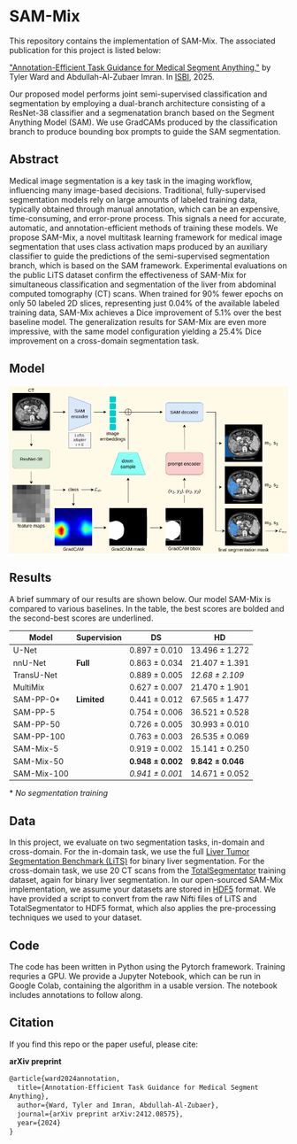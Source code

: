 # SAM-Mix

This repository contains the implementation of SAM-Mix. The associated publication for this project is listed below:

["Annotation-Efficient Task Guidance for Medical Segment Anything,"](https://arxiv.org/pdf/2412.08575) by Tyler Ward and Abdullah-Al-Zubaer Imran. In [ISBI](https://biomedicalimaging.org/2025/), 2025.

Our proposed model performs joint semi-supervised classification and segmentation by employing a dual-branch architecture consisting of a ResNet-38 classifier and a segmenatation branch based on the Segment Anything Model (SAM). We use GradCAMs produced by the classification branch to produce bounding box prompts to guide the SAM segmentation.

## Abstract
Medical image segmentation is a key task in the imaging workflow, influencing many image-based decisions. Traditional, fully-supervised segmentation models rely on large amounts of labeled training data, typically obtained through manual annotation, which can be an expensive, time-consuming, and error-prone process. This signals a need for accurate, automatic, and annotation-efficient methods of training these models. We propose SAM-Mix, a novel multitask learning framework for medical image segmentation that uses class activation maps produced by an auxiliary classifier to guide the predictions of the semi-supervised segmentation branch, which is based on the SAM framework. Experimental evaluations on the public LiTS dataset confirm the effectiveness of SAM-Mix for simultaneous classification and segmentation of the liver from abdominal computed tomography (CT) scans. When trained for 90% fewer epochs on only 50 labeled 2D slices, representing just 0.04% of the available labeled training data, SAM-Mix achieves a Dice improvement of 5.1% over the best baseline model. The generalization results for SAM-Mix are even more impressive, with the same model configuration yielding a 25.4% Dice improvement on a cross-domain segmentation task.

## Model
![Figure](https://github.com/tbwa233/SAM-Mix/blob/main/images/arxivarch(1).png)

## Results
A brief summary of our results are shown below. Our model SAM-Mix is compared to various baselines. In the table, the best scores are bolded and the second-best scores are underlined.

| Model         | Supervision | DS                | HD                  |
|---------------|-------------|-------------------|----------------------|
| U-Net         |             | 0.897 ± 0.010     | 13.496 ± 1.272       |
| nnU-Net       |   **Full**  | 0.863 ± 0.034     | 21.407 ± 1.391       |
| TransU-Net    |             | 0.889 ± 0.005     | _12.68 ± 2.109_      |
| MultiMix      |             | 0.627 ± 0.007     | 21.470 ± 1.901       |
| SAM-PP-0*     |  **Limited**| 0.441 ± 0.012     | 67.565 ± 1.477       |
| SAM-PP-5      |             | 0.754 ± 0.006     | 36.521 ± 0.528       |
| SAM-PP-50     |             | 0.726 ± 0.005     | 30.993 ± 0.010       |
| SAM-PP-100    |             | 0.763 ± 0.003     | 26.535 ± 0.069       |
| SAM-Mix-5     |             | 0.919 ± 0.002     | 15.141 ± 0.250       |
| SAM-Mix-50    |             | **0.948 ± 0.002** | **9.842 ± 0.046**    |
| SAM-Mix-100   |             | _0.941 ± 0.001_   | 14.671 ± 0.052       |

\* _No segmentation training_

## Data
In this project, we evaluate on two segmentation tasks, in-domain and cross-domain. For the in-domain task, we use the full [Liver Tumor Segmentation Benchmark (LiTS)](https://competitions.codalab.org/competitions/17094#learn_the_details-overview) for binary liver segmentation. For the cross-domain task, we use 20 CT scans from the [TotalSegmentator](https://zenodo.org/records/10047292) training dataset, again for binary liver segmentation. In our open-sourced SAM-Mix implementation, we assume your datasets are stored in [HDF5](https://www.hdfgroup.org/solutions/hdf5/) format. We have provided a script to convert from the raw Nifti files of LiTS and TotalSegmentator to HDF5 format, which also applies the pre-processing techniques we used to your dataset.

## Code
The code has been written in Python using the Pytorch framework. Training requries a GPU. We provide a Jupyter Notebook, which can be run in Google Colab, containing the algorithm in a usable version. The notebook includes annotations to follow along.

## Citation
If you find this repo or the paper useful, please cite: 

**arXiv preprint**
```
@article{ward2024annotation,
  title={Annotation-Efficient Task Guidance for Medical Segment Anything},
  author={Ward, Tyler and Imran, Abdullah-Al-Zubaer},
  journal={arXiv preprint arXiv:2412.08575},
  year={2024}
}
```

